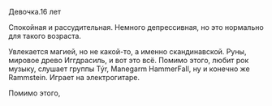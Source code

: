 Девочка.16 лет

Спокойная и рассудительная. Немного депрессивная, но это нормально для такого возраста. 

Увлекается магией, но не какой-то, а именно скандинавской. Руны, мировое древо Иггдрасиль, и вот это всё. 
Помимо этого, любит рок музыку, слушает группы Týr, Manegarm HammerFall, ну и конечно же Rammstein. Играет на электрогитаре.

Помимо этого, 